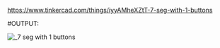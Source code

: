 https://www.tinkercad.com/things/iyyAMheXZtT-7-seg-with-1-buttons


#OUTPUT:


![_7 seg with 1 buttons](https://user-images.githubusercontent.com/117905345/202867242-93747d27-612d-4d63-8996-47cc0b298a47.png)
